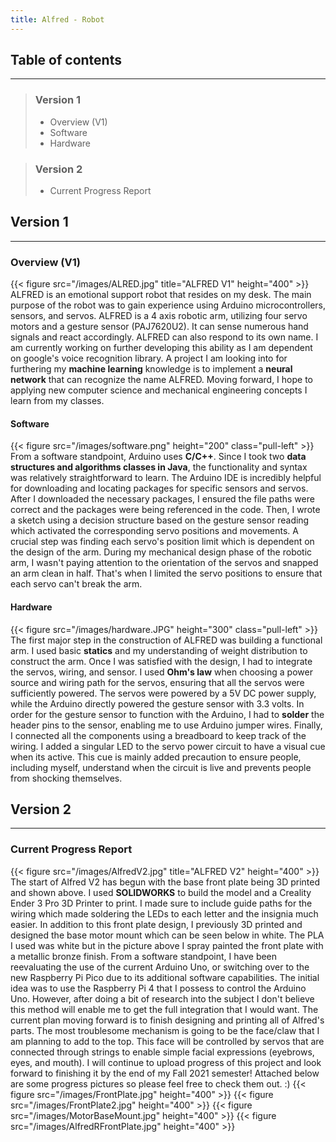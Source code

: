 ```yaml
---
title: Alfred - Robot
---
```


## **Table of contents**
----
> ### **Version 1**
> * Overview (V1)
> * Software
> * Hardware

> ### Version 2
> * Current Progress Report


## **Version 1**
----
### Overview (V1) 
{{< figure src="/images/ALRED.jpg" title="ALFRED V1" height="400" >}}
ALFRED is an emotional support robot that resides on my desk. The main purpose of the robot
was to gain experience using Arduino microcontrollers, sensors, and servos. ALFRED is a 4 axis robotic arm, utilizing 
four servo motors and a gesture sensor (PAJ7620U2). It can sense numerous hand signals and react accordingly. ALFRED can 
also respond to its own name. I am currently working on further developing this ability as I am dependent on google's 
voice recognition library. A project I am looking into for furthering my **machine learning** knowledge is to implement a 
**neural network** that can recognize the name ALFRED. Moving forward, I hope to applying new computer science and
mechanical engineering concepts I learn from my classes.

#### Software
{{< figure src="/images/software.png" height="200" class="pull-left"  >}} 
From a software standpoint, Arduino uses **C/C++**. Since I took two **data structures and algorithms classes in Java**,
the functionality and syntax was relatively straightforward to learn. The Arduino IDE is incredibly helpful for downloading and locating packages 
for specific sensors and servos. After I downloaded the necessary packages, I ensured the file paths were correct and the 
packages were being referenced in the code. Then, I wrote a sketch using a decision structure based on the gesture sensor 
reading which activated the corresponding servo positions and movements. A crucial step was finding each servo's position
limit which is dependent on the design of the arm. During my mechanical design phase of the robotic arm, I wasn't paying attention 
to the orientation of the servos and snapped an arm clean in half. That's when I limited the servo positions to ensure that each servo can't 
break the arm. 

#### Hardware
{{< figure src="/images/hardware.JPG" height="300" class="pull-left"  >}} 
The first major step in the construction of ALFRED was building a functional arm. I used basic **statics** and my understanding of 
weight distribution to construct the arm. Once I was satisfied with the design, I had to integrate the servos, wiring, and 
sensor. I used **Ohm's law** when choosing a power source and wiring path for the servos, ensuring that all the servos were sufficiently
powered. The servos were powered by a 5V DC power supply, while the Arduino directly powered the gesture sensor with 3.3 volts. In order for the gesture sensor to function with the Arduino, I had 
to **solder** the header pins to the sensor, enabling me to use Arduino jumper wires. Finally, I connected all the components 
using a breadboard to keep track of the wiring. I added a singular LED to the servo power circuit to have a visual cue when its active. This 
cue is mainly added precaution to ensure people, including myself, understand when the circuit is live and prevents people from shocking themselves. 

## **Version 2**
----
### Current Progress Report 
{{< figure src="/images/AlfredV2.jpg" title="ALFRED V2" height="400" >}}
The start of Alfred V2 has begun with the base front plate being 3D printed and shown above. I used **SOLIDWORKS** to build the model 
and a Creality Ender 3 Pro 3D Printer to print. I made sure to include guide paths for the wiring which made soldering the LEDs to 
each letter and the insignia much easier. In addition to this front plate design, I previously 3D printed and designed the 
base motor mount which can be seen below in white. The PLA I used was white but in the picture above I spray painted the front plate with a 
metallic bronze finish. From a software standpoint, I have been reevaluating the use of the current Arduino Uno, or switching over to the 
new Raspberry Pi Pico due to its additional software capabilities. The initial idea was to use the Raspberry Pi 4 that I possess to control the 
Arduino Uno. However, after doing a bit of research into the subject I don't believe this method will enable me to get the full integration that I would want. 
The current plan moving forward is to finish designing and printing all of Alfred's parts. The most troublesome mechanism is going to be the face/claw 
that I am planning to add to the top. This face will be controlled by servos that are connected through strings to enable simple facial expressions (eyebrows, 
eyes, and mouth). I will continue to upload progress of this project and look forward to finishing it by the end of my Fall 2021 semester! 
Attached below are some progress pictures so please feel free to check them out. :) 
{{< figure src="/images/FrontPlate.jpg"  height="400" >}}
{{< figure src="/images/FrontPlate2.jpg"  height="400" >}}
{{< figure src="/images/MotorBaseMount.jpg" height="400" >}}
{{< figure src="/images/AlfredRFrontPlate.jpg" height="400" >}}
